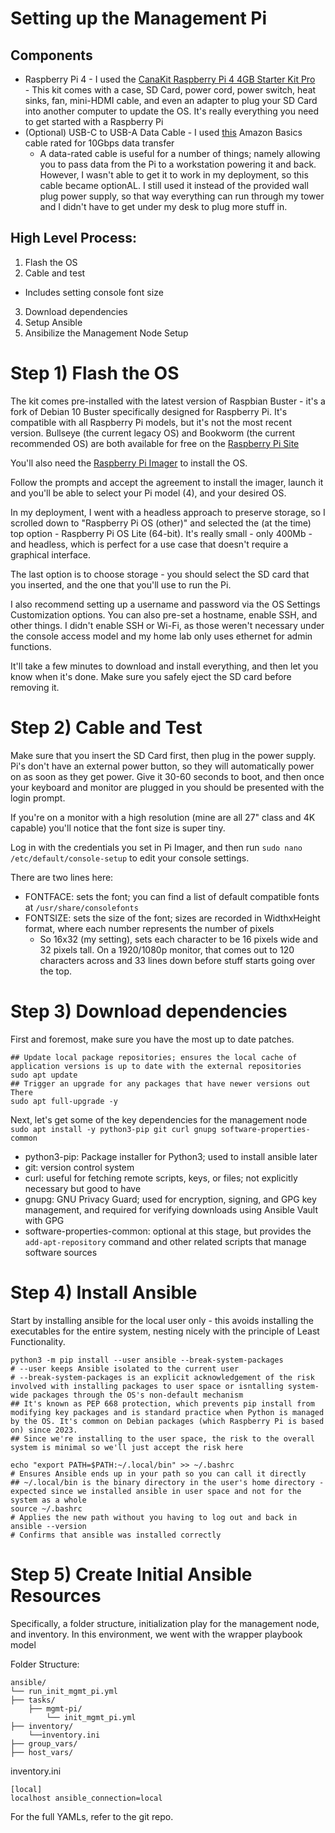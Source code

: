 # Setting up the Management Pi

## Components

- Raspberry Pi 4 - I used the [CanaKit Raspberry Pi 4 4GB Starter Kit Pro](https://www.amazon.com/dp/B07V5JTMV9?ref=ppx_yo2ov_dt_b_fed_asin_title&th=1)
  - This kit comes with a case, SD Card, power cord, power switch, heat sinks, fan, mini-HDMI cable, and even an adapter to plug your SD Card into another computer to update the OS. It's really everything you need to get started with a Raspberry Pi
- (Optional) USB-C to USB-A Data Cable - I used [this](https://www.amazon.com/dp/B01GGKYR2O?ref=ppx_yo2ov_dt_b_fed_asin_title&th=1) Amazon Basics cable rated for 10Gbps data transfer 
	-  A data-rated cable is useful for a number of things; namely allowing you to pass data from the Pi to a workstation powering it and back. However, I wasn't able to get it to work in my deployment, so this cable became optionAL. I still used it instead of the provided wall plug power supply, so that way everything can run through my tower and I didn't have to get under my desk to plug more stuff in.

## High Level Process:

1. Flash the OS
2. Cable and test
- Includes setting console font size
3. Download dependencies
4. Setup Ansible
5. Ansibilize the Management Node Setup

# Step 1) Flash the OS

The kit comes pre-installed with the latest version of Raspbian Buster - it's a fork of Debian 10 Buster specifically designed for Raspberry Pi. It's compatible with all Raspberry Pi models, but it's not the most recent version. Bullseye (the current legacy OS) and Bookworm (the current recommended OS) are both available for free on the [Raspberry Pi Site](https://www.raspberrypi.com/software/operating-systems/)

You'll also need the [Raspberry Pi Imager](https://downloads.raspberrypi.org/imager/imager_latest.exe) to install the OS.

Follow the prompts and accept the agreement to install the imager, launch it and you'll be able to select your Pi model (4), and your desired OS.

In my deployment, I went with a headless approach to preserve storage, so I scrolled down to "Raspberry Pi OS (other)" and selected the (at the time) top option - Raspberry Pi OS Lite (64-bit). It's really small - only 400Mb - and headless, which is perfect for a use case that doesn't require a graphical interface.

The last option is to choose storage - you should select the SD card that you inserted, and the one that you'll use to run the Pi.

I also recommend setting up a username and password via the OS Settings Customization options. You can also pre-set a hostname, enable SSH, and other things. I didn't enable SSH or Wi-Fi, as those weren't necessary under the console access model and my home lab only uses ethernet for admin functions.

It'll take a few minutes to download and install everything, and then let you know when it's done. Make sure you safely eject the SD card before removing it.

# Step 2) Cable and Test

Make sure that you insert the SD Card first, then plug in the power supply. Pi's don't have an external power button, so they will automatically power on as soon as they get power.
Give it 30-60 seconds to boot, and then once your keyboard and monitor are plugged in you should be presented with the login prompt.

If you're on a monitor with a high resolution (mine are all 27" class and 4K capable) you'll notice that the font size is super tiny.

Log in with the credentials you set in Pi Imager, and then run `sudo nano /etc/default/console-setup` to edit your console settings.

There are two lines here:
- FONTFACE: sets the font; you can find a list of default compatible fonts at `/usr/share/consolefonts`
- FONTSIZE: sets the size of the font; sizes are recorded in WidthxHeight format, where each number represents the number of pixels
	- So 16x32 (my setting), sets each character to be 16 pixels wide and 32 pixels tall. On a 1920/1080p monitor, that comes out to 120 characters across and 33 lines down before stuff starts going over the top.
	

# Step 3) Download dependencies

First and foremost, make sure you have the most up to date patches.
```
## Update local package repositories; ensures the local cache of application versions is up to date with the external repositories
sudo apt update
## Trigger an upgrade for any packages that have newer versions out There
sudo apt full-upgrade -y
```

Next, let's get some of the key dependencies for the management node
`sudo apt install -y python3-pip git curl gnupg software-properties-common`
- python3-pip: Package installer for Python3; used to install ansible later
- git: version control system
- curl: useful for fetching remote scripts, keys, or files; not explicitly necessary but good to have
- gnupg: GNU Privacy Guard; used for encryption, signing, and GPG key management, and required for verifying downloads using Ansible Vault with GPG
- software-properties-common: optional at this stage, but provides the `add-apt-repository` command and other related scripts that manage software sources

# Step 4) Install Ansible

Start by installing ansible for the local user only - this avoids installing the executables for the entire system, nesting nicely with the principle of Least Functionality.
```
python3 -m pip install --user ansible --break-system-packages
# --user keeps Ansible isolated to the current user
# --break-system-packages is an explicit acknowledgement of the risk involved with installing packages to user space or isntalling system-wide packages through the OS's non-default mechanism
## It's known as PEP 668 protection, which prevents pip install from modifying key packages and is standard practice when Python is managed by the OS. It's common on Debian packages (which Raspberry Pi is based on) since 2023.
## Since we're installing to the user space, the risk to the overall system is minimal so we'll just accept the risk here

echo "export PATH=$PATH:~/.local/bin" >> ~/.bashrc
# Ensures Ansible ends up in your path so you can call it directly
## ~/.local/bin is the binary directory in the user's home directory - expected since we installed ansible in user space and not for the system as a whole
source ~/.bashrc
# Applies the new path without you having to log out and back in
ansible --version
# Confirms that ansible was installed correctly
```

# Step 5) Create Initial Ansible Resources

Specifically, a folder structure, initialization play for the management node, and inventory. In this environment, we went with the wrapper playbook model

Folder Structure:
```
ansible/
└── run_init_mgmt_pi.yml
├── tasks/
    ├── mgmt-pi/
        └── init_mgmt_pi.yml
├── inventory/
    └──inventory.ini
├── group_vars/
├── host_vars/
```

inventory.ini
```
[local]
localhost ansible_connection=local
```

For the full YAMLs, refer to the git repo.
